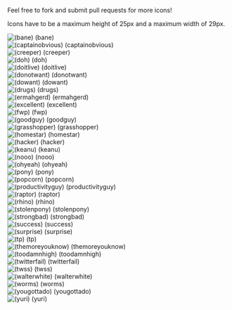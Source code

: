 Feel free to fork and submit pull requests for more icons!


Icons have to be a maximum height of 25px and a maximum width of 29px.

![(bane)](hipchat-icons/raw/master/pngs/bane.png) (bane)  
![(captainobvious)](hipchat-icons/raw/master/pngs/captainobvious.png) (captainobvious)  
![(creeper)](hipchat-icons/raw/master/pngs/creeper.png) (creeper)  
![(doh)](hipchat-icons/raw/master/pngs/doh.png) (doh)  
![(doitlive)](hipchat-icons/raw/master/pngs/doitlive.png) (doitlive)  
![(donotwant)](hipchat-icons/raw/master/pngs/donotwant.png) (donotwant)  
![(dowant)](hipchat-icons/raw/master/pngs/dowant.png) (dowant)  
![(drugs)](hipchat-icons/raw/master/pngs/drugs.png) (drugs)  
![(ermahgerd)](hipchat-icons/raw/master/pngs/ermahgerd.png) (ermahgerd)  
![(excellent)](hipchat-icons/raw/master/pngs/excellent.png) (excellent)  
![(fwp)](hipchat-icons/raw/master/pngs/firstworldproblems.png) (fwp)  
![(goodguy)](hipchat-icons/raw/master/pngs/goodguy.png) (goodguy)  
![(grasshopper)](hipchat-icons/raw/master/pngs/grasshopper.png) (grasshopper)  
![(homestar)](hipchat-icons/raw/master/pngs/homestar.png) (homestar)  
![(hacker)](hipchat-icons/raw/master/pngs/hacker.png) (hacker)  
![(keanu)](hipchat-icons/raw/master/pngs/keanu.png) (keanu)  
![(nooo)](hipchat-icons/raw/master/pngs/nooo.png) (nooo)  
![(ohyeah)](hipchat-icons/raw/master/pngs/ohyeah.png) (ohyeah)  
![(pony)](hipchat-icons/raw/master/pngs/pony.png) (pony)  
![(popcorn)](hipchat-icons/raw/master/pngs/popcorn.png) (popcorn)  
![(productivityguy)](hipchat-icons/raw/master/pngs/productivityguy.png) (productivityguy)  
![(raptor)](hipchat-icons/raw/master/pngs/raptor.png) (raptor)  
![(rhino)](hipchat-icons/raw/master/pngs/rhino.png) (rhino)  
![(stolenpony)](hipchat-icons/raw/master/pngs/stolenpony.png) (stolenpony)  
![(strongbad)](hipchat-icons/raw/master/pngs/strongbad.png) (strongbad)  
![(success)](hipchat-icons/raw/master/pngs/success.png) (success)  
![(surprise)](hipchat-icons/raw/master/pngs/surprise.png) (surprise)  
![(tp)](hipchat-icons/raw/master/pngs/tp.png) (tp)  
![(themoreyouknow)](hipchat-icons/raw/master/pngs/themoreyouknow.png) (themoreyouknow)  
![(toodamnhigh)](hipchat-icons/raw/master/pngs/toodamnhigh.png) (toodamnhigh)  
![(twitterfail)](hipchat-icons/raw/master/pngs/twitterfail.png) (twitterfail)  
![(twss)](hipchat-icons/raw/master/pngs/twss.png) (twss)  
![(walterwhite)](hipchat-icons/raw/master/pngs/walterwhite.png) (walterwhite)  
![(worms)](hipchat-icons/raw/master/pngs/worms.png) (worms)  
![(yougottado)](hipchat-icons/raw/master/pngs/yougottado.png) (yougottado)  
![(yuri)](hipchat-icons/raw/master/pngs/yuri.png) (yuri)  
